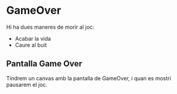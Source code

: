 # GameOver

Hi ha dues maneres de morir al joc:

- Acabar la vida
- Caure al buit

## Pantalla Game Over

Tindrem un canvas amb la pantalla de GameOver, i quan es mostri pausarem el joc.


